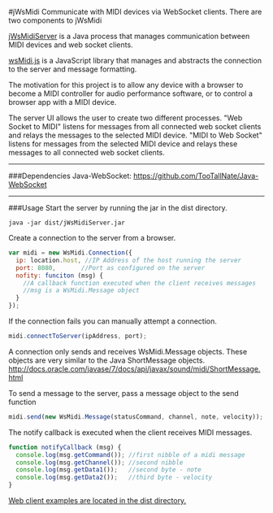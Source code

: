 #jWsMidi
Communicate with MIDI devices via WebSocket clients.  There are two components to jWsMidi

[jWsMidiServer](dist/) is a Java process that manages communication between MIDI devices and web socket clients.  

[wsMidi.js](src/webClient/) is a JavaScript library that manages and abstracts the connection to the server and message formatting.

The motivation for this project is to allow any device with a browser to become a MIDI controller for audio performance software, or to control a browser app with a MIDI device. 

The server UI allows the user to create two different processes.  "Web Socket to MIDI" listens for messages from all connected web socket clients and relays the messages to the selected MIDI device.  "MIDI to Web Socket" listens for messages from the selected MIDI device and relays these messages to all connected web socket clients.

---
###Dependencies
Java-WebSocket: 
https://github.com/TooTallNate/Java-WebSocket

---
###Usage
Start the server by running the jar in the dist directory.
```Shell
java -jar dist/jWsMidiServer.jar
```
Create a connection to the server from a browser.
```javascript
var midi = new WsMidi.Connection({
  ip: location.host, //IP Address of the host running the server
  port: 8080,       //Port as configured on the server
  nofity: funciton (msg) {
    //A callback function executed when the client receives messages
    //msg is a WsMidi.Message object
  }
});
```
If the connection fails you can manually attempt a connection.
```javascript
midi.connectToServer(ipAddress, port);
```
A connection only sends and receives WsMidi.Message objects.
These objects are very similar to the Java ShortMessage objects.
http://docs.oracle.com/javase/7/docs/api/javax/sound/midi/ShortMessage.html

To send a message to the server, pass a message object to the send function
```javascript
midi.send(new WsMidi.Message(statusCommand, channel, note, velocity));
```

The notify callback is executed when the client receives MIDI messages.
```javascript
function notifyCallback (msg) {
  console.log(msg.getCommand()); //first nibble of a midi message
  console.log(msg.getChannel()); //second nibble 
  console.log(msg.getData1());   //second byte - note
  console.log(msg.getData2());   //third byte - velocity
}
```

[Web client examples are located in the dist directory.](dist/exampleWebClients)